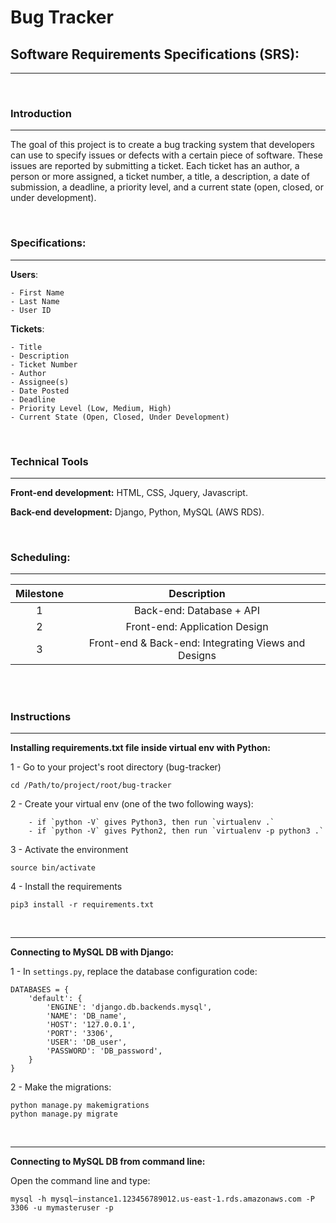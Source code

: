 # Bug Tracker

## Software Requirements Specifications (SRS):

---

<br>

### Introduction

---

The goal of this project is to create a bug tracking system that developers can use to specify issues or defects with a certain piece of software. These issues are reported by submitting a ticket. Each ticket has an author, a person or more assigned, a ticket number, a title, a description, a date of submission, a deadline, a priority level, and a current state (open, closed, or under development).

<br>

### Specifications:

---

**Users**:

    - First Name
    - Last Name
    - User ID

**Tickets**:

    - Title
    - Description
    - Ticket Number
    - Author
    - Assignee(s)
    - Date Posted
    - Deadline
    - Priority Level (Low, Medium, High)
    - Current State (Open, Closed, Under Development)

<br>

### Technical Tools

---

**Front-end development:** HTML, CSS, Jquery, Javascript.

**Back-end development:** Django, Python, MySQL (AWS RDS).

<br>

### Scheduling:

---

| **Milestone** |                   **Description**                   |
|:-------------:|:---------------------------------------------------:|
|       1       | Back-end: Database + API                            |
|       2       | Front-end: Application Design                       |
|       3       | Front-end & Back-end: Integrating Views and Designs |

<br>
<br>

### Instructions
---
**Installing requirements.txt file inside virtual env with Python:**

1 - Go to your project's root directory (bug-tracker)

    cd /Path/to/project/root/bug-tracker

2 - Create your virtual env (one of the two following ways):

        - if `python -V` gives Python3, then run `virtualenv .`
        - if `python -V` gives Python2, then run `virtualenv -p python3 .`

3 - Activate the environment

    source bin/activate

4 - Install the requirements 
    
    pip3 install -r requirements.txt

<br>

---

**Connecting to MySQL DB with Django:**

1 - In `settings.py`, replace the database configuration code:

    DATABASES = {
        'default': {
            'ENGINE': 'django.db.backends.mysql',
            'NAME': 'DB_name',
            'HOST': '127.0.0.1',
            'PORT': '3306',
            'USER': 'DB_user',
            'PASSWORD': 'DB_password',
        }
    }

2 - Make the migrations:

    python manage.py makemigrations 
    python manage.py migrate

<br>

---

**Connecting to MySQL DB from command line:**

Open the command line and type:

    mysql -h mysql–instance1.123456789012.us-east-1.rds.amazonaws.com -P 3306 -u mymasteruser -p